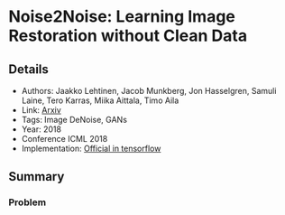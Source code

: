 # Noise2Noise: Learning Image Restoration without Clean Data

## Details

* Authors: Jaakko Lehtinen, Jacob Munkberg, Jon Hasselgren, Samuli Laine, Tero Karras, Miika Aittala, Timo Aila
* Link: [Arxiv](https://arxiv.org/pdf/1801.07829.pdf)
* Tags: Image DeNoise, GANs
* Year: 2018
* Conference ICML 2018
* Implementation: [Official in tensorflow](https://github.com/NVlabs/noise2noise)

## Summary

### Problem
